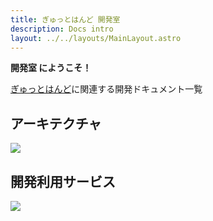 ```yaml
---
title: ぎゅっとはんど 開発室
description: Docs intro
layout: ../../layouts/MainLayout.astro
---
```


**開発室 にようこそ！**

[ぎゅっとはんど](https://d3snr6xc5uvnuy.cloudfront.net/friends-shakehand/)に関連する開発ドキュメント一覧

## アーキテクチャ

![](../../drawio-assets/architechture-services.png)

## 開発利用サービス

![](../../drawio-assets/architechture-develop.png)
